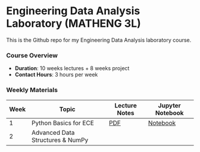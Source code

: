 # Engineering Data Analysis Laboratory (MATHENG 3L)
This is the Github repo for my Engineering Data Analysis laboratory course.

### Course Overview
- **Duration**: 10 weeks lectures + 8 weeks project
- **Contact Hours**: 3 hours per week

### Weekly Materials

| Week | Topic | Lecture Notes | Jupyter Notebook | 
|------|-------|---------------|------------------|
| 1 | Python Basics for ECE | [PDF]() | [Notebook](week1/Week_1_Python_Basics_for_ECE.ipynb) |
| 2 | Advanced Data Structures & NumPy |  |  |